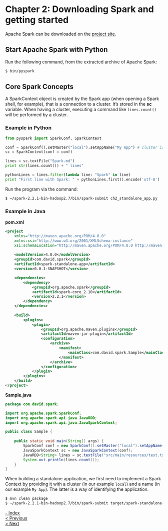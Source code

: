 # Chapter 2: Downloading Spark and getting started
Apache Spark can be downloaded on the [project site](https://spark.apache.org/downloads.html).

## Start Apache Spark with Python
Run the following command, from the extracted archive of Apache Spark:
```bash
$ bin/pyspark
```

## Core Spark Concepts
A SparkContext object is created by the Spark app (when opening a Spark shell, for example), that is a connection to a cluster. It’s stored in the **sc** variable.
When having a cluster, executing a command like ``lines.count()`` will be performed by a cluster.

### Example in Python
```python
from pyspark import SparkConf, SparkContext

conf = SparkConf().setMaster("local").setAppName("My App") # cluster is defined here, and is localhost
sc = SparkContext(conf = conf)

lines = sc.textFile("Spark.md")
print str(lines.count()) + " lines"

pythonLines = lines.filter(lambda line: "Spark" in line)
print "First line with Spark: " + pythonLines.first().encode('utf-8')
```

Run the program via the command:
```bash
$ ~/spark-2.2.1-bin-hadoop2.7/bin/spark-submit ch2_standalone_app.py
```

### Example in Java
**pom.xml**
```xml
<project 
    xmlns="http://maven.apache.org/POM/4.0.0" 
    xmlns:xsi="http://www.w3.org/2001/XMLSchema-instance"
	xsi:schemaLocation="http://maven.apache.org/POM/4.0.0 http://maven.apache.org/xsd/maven-4.0.0.xsd">
	
	<modelVersion>4.0.0</modelVersion>
	<groupId>com.david.spark</groupId>
	<artifactId>spark-standalone-app</artifactId>
	<version>0.0.1-SNAPSHOT</version>

	<dependencies>
		<dependency>
			<groupId>org.apache.spark</groupId>
			<artifactId>spark-core_2.10</artifactId>
			<version>2.2.1</version>
		</dependency>
	</dependencies>
    
	<build>
		<plugins>
			<plugin>
				<groupId>org.apache.maven.plugins</groupId>
				<artifactId>maven-jar-plugin</artifactId>
				<configuration>
					<archive>
						<manifest>
							<mainClass>com.david.spark.Sample</mainClass>
						</manifest>
					</archive>
				</configuration>
			</plugin>
		</plugins>
	</build>
</project>
```

**Sample.java**
```java
package com.david.spark;

import org.apache.spark.SparkConf;
import org.apache.spark.api.java.JavaRDD;
import org.apache.spark.api.java.JavaSparkContext;

public class Sample {
	
	public static void main(String[] args) {
		SparkConf conf = new SparkConf().setMaster("local").setAppName("My App");
		JavaSparkContext sc = new JavaSparkContext(conf);
		JavaRDD<String> lines = sc.textFile("src/main/resources/test.txt");
		System.out.println(lines.count());
	}
}
```

When building a standalone application, we first need to implement a Spark Context by providing it with a cluster (in our example `local`) and a name (in our example `My App`). The latter is a way of identifying the application.

```bash
$ mvn clean package
$ ~/spark-2.2.1-bin-hadoop2.7/bin/spark-submit target/spark-standalone-app-0.0.1-SNAPSHOT.jar 
```


[- Index](./README.md)  
[< Previous](./Spark_chapter1.md)  
[> Next](./Spark_chapter3.md)
